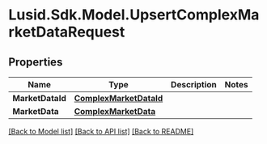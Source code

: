 
# Lusid.Sdk.Model.UpsertComplexMarketDataRequest

## Properties

Name | Type | Description | Notes
------------ | ------------- | ------------- | -------------
**MarketDataId** | [**ComplexMarketDataId**](ComplexMarketDataId.md) |  | 
**MarketData** | [**ComplexMarketData**](ComplexMarketData.md) |  | 

[[Back to Model list]](../README.md#documentation-for-models)
[[Back to API list]](../README.md#documentation-for-api-endpoints)
[[Back to README]](../README.md)

